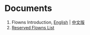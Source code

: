 # Documents

1. Flowns Introduction, [English](https://hackmd.io/@flowns/intro) | [中文版](https://hackmd.io/@flowns/intro-zh)
2. [Reserved Flowns List](./Reserved_Flowns_List.md)


